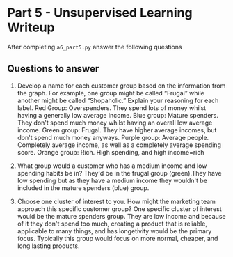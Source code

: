 # Part 5 - Unsupervised Learning Writeup

After completing `a6_part5.py` answer the following questions

## Questions to answer

1. Develop a name for each customer group based on the information from the graph. For example, one group might be called “Frugal” while another might be called “Shopaholic.” Explain your reasoning for each label.
Red Group: Overspenders. They spend lots of money whilst having a generally low average income. Blue group: Mature spenders. They don't spend much money whilst having an overall low average income. Green group: Frugal. They have higher average incomes, but don't spend much money anyways. Purple group: Average people. Completely average income, as well as a completely average spending score. Orange group: Rich. High spending, and high income=rich

2. What group would a customer who has a medium income and low spending habits be in?
They'd be in the frugal group (green).They have low spending but as they have a medium income they wouldn't be included in the mature spenders (blue) group.

3. Choose one cluster of interest to you. How might the marketing team approach this specific customer group?
One specific cluster of interest would be the mature spenders group. They are low income and because of it they don't spend too much, creating a product that is reliable, applicable to many things, and has longetivity would be the primary focus. Typically this group would focus on more normal, cheaper, and long lasting products.

